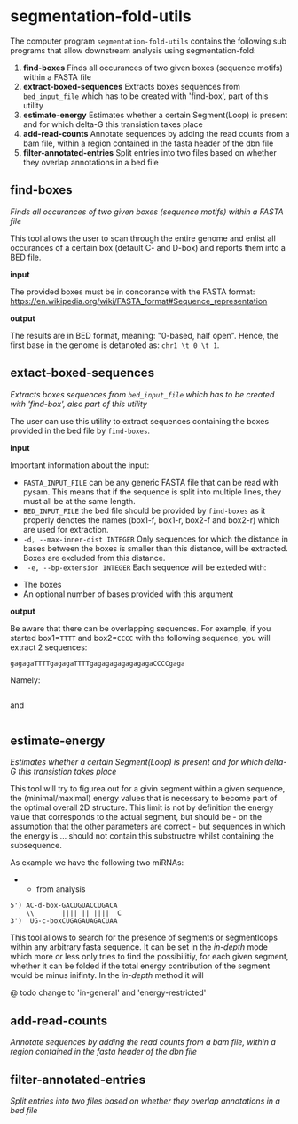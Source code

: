 segmentation-fold-utils
=======================
The computer program `segmentation-fold-utils` contains the following sub programs that allow downstream analysis using segmentation-fold:

1. **find-boxes**                Finds all occurances of two given boxes (sequence motifs) within a FASTA file
2. **extract-boxed-sequences**   Extracts boxes sequences from `bed_input_file` which has to be created with 'find-box', part of this utility
3. **estimate-energy**           Estimates whether a certain Segment(Loop) is present and for which delta-G this transistion takes place
4. **add-read-counts**           Annotate sequences by adding the read counts from a bam file, within a region contained in the fasta header of the dbn file
5. **filter-annotated-entries**  Split entries into two files based on whether they overlap annotations in a bed file

find-boxes
----------
*Finds all occurances of two given boxes (sequence motifs) within a FASTA file*

This tool allows the user to scan through the entire genome and enlist all
occurances of a certain box (default C- and D-box) and reports them into
a BED file.

**input**

The provided boxes must be in concorance with the FASTA format:
<https://en.wikipedia.org/wiki/FASTA_format#Sequence_representation>

**output**

The results are in BED format, meaning: "0-based, half open". Hence, the
first base in the genome is detanoted as: `chr1 \t 0 \t 1`.

extact-boxed-sequences
----------------------
*Extracts boxes sequences from `bed_input_file` which has to be created with 'find-box', also part of this utility*

The user can use this utility to extract sequences containing the boxes provided in the bed file by `find-boxes`.

**input**

Important information about the input:

 - `FASTA_INPUT_FILE` can be any generic FASTA file that can be read with pysam. This means that if the sequence is split into multiple lines, they must all be at the same length.
 - `BED_INPUT_FILE` the bed file should be provided by `find-boxes` as it properly denotes the names (box1-f, box1-r, box2-f and box2-r) which are used for extraction.
 - `-d, --max-inner-dist INTEGER` Only sequences for which the distance in bases between the boxes is smaller than this distance, will be extracted. Boxes are excluded from this distance.
 - ` -e, --bp-extension INTEGER` Each sequence will be exteded with:
  * The boxes
  * An optional number of bases provided with this argument

**output**

Be aware that there can be overlapping sequences. For example, if you started box1=`TTTT` and box2=`CCCC` with the following sequence, you will extract 2 sequences:

```>seq
gagagaTTTTgagagaTTTTgagagagagagagagaCCCCgaga
```

Namely:

```TTTTgagagaTTTTgagagagagagagagaCCCC
```

and

```          TTTTgagagagagagagagaCCCC
```

estimate-energy
---------------
*Estimates whether a certain Segment(Loop) is present and for which delta-G this transistion takes place*

This tool will try to figurea out for a givin segment within a given sequence, the (minimal/maximal) energy values that is necessary to become part of the optimal overall 2D structure. This limit is not by definition the energy value that corresponds to the actual segment, but should be - on the assumption that the other parameters are correct - but sequences in which the energy is ... should not contain this substructre whilst containing the subsequence.

As example we have the following two miRNAs:
 - * from analysis
```
5') AC-d-box-GACUGUACCUGACA
    \\       |||| || ||||  C
3')  UG-c-boxCUGAGAUAGACUAA
```


This tool allows to search for the presence of segments or segmentloops within any arbitrary fasta sequence. It can be set in the *in-depth* mode which more or less only tries to find the possibilitiy, for each given segment, whether it can be folded if the total energy contribution of the segment would be minus inifinty. In the *in-depth* method it will 

@ todo change to 'in-general' and 'energy-restricted'


add-read-counts
---------------
*Annotate sequences by adding the read counts from a bam file, within a region contained in the fasta header of the dbn file*



filter-annotated-entries
------------------------
*Split entries into two files based on whether they overlap annotations in a bed file*


